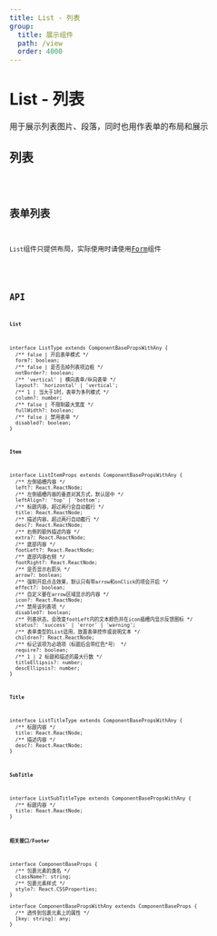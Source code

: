 ```yaml
---
title: List - 列表
group:
  title: 展示组件
  path: /view
  order: 4000
---
```


# List - 列表

用于展示列表图片、段落，同时也用作表单的布局和展示

## 列表

<code src="./demo.tsx" />

## 表单列表

`List`组件只提供布局，实际使用时请使用[Form](/form/form)组件

<code src="./demo-form.tsx" />

## API

**`List`**

```tsx | pure
interface ListType extends ComponentBasePropsWithAny {
  /** false | 开启表单模式 */
  form?: boolean;
  /** false | 是否去掉列表项边框 */
  notBorder?: boolean;
  /** 'vertical' | 横向表单/纵向表单 */
  layout?: 'horizontal' | 'vertical';
  /** 1 | 当大于1时，表单为多列模式 */
  column?: number;
  /** false | 不限制最大宽度 */
  fullWidth?: boolean;
  /** false | 禁用表单 */
  disabled?: boolean;
}
```

**`Item`**

```tsx | pure
interface ListItemProps extends ComponentBasePropsWithAny {
  /** 左侧插槽内容 */
  left?: React.ReactNode;
  /** 左侧插槽内容的垂直对其方式，默认居中 */
  leftAlign?: 'top' | 'bottom';
  /** 标题内容，超过两行会自动截行 */
  title: React.ReactNode;
  /** 描述内容，超过两行自动截行 */
  desc?: React.ReactNode;
  /** 右侧的额外描述内容 */
  extra?: React.ReactNode;
  /** 底部内容 */
  footLeft?: React.ReactNode;
  /** 底部内容右侧 */
  footRight?: React.ReactNode;
  /** 是否显示右箭头 */
  arrow?: boolean;
  /** 强制开启点击效果，默认只有带arrow和onClick的项会开启 */
  effect?: boolean;
  /** 自定义要在arrow区域显示的内容 */
  icon?: React.ReactNode;
  /** 禁用该列表项 */
  disabled?: boolean;
  /** 列表状态，会改变footLeft内的文本颜色并在icon插槽内显示反馈图标 */
  status?: 'success' | 'error' | 'warning';
  /** 表单类型的List适用，放置表单控件或说明文本 */
  children?: React.ReactNode;
  /** 标记该项为必填项（标题后会带红色*号） */
  require?: boolean;
  /** 1 | 2 标题和描述的最大行数 */
  titleEllipsis?: number;
  descEllipsis?: number;
}
```

**`Title`**

```tsx | pure
interface ListTitleType extends ComponentBasePropsWithAny {
  /** 标题内容 */
  title: React.ReactNode;
  /** 描述内容 */
  desc?: React.ReactNode;
}
```

**`SubTitle`**

```tsx | pure
interface ListSubTitleType extends ComponentBasePropsWithAny {
  /** 标题内容 */
  title: React.ReactNode;
}
```

**`相关接口/Footer`**

```tsx | pure
interface ComponentBaseProps {
  /** 包裹元素的类名 */
  className?: string;
  /** 包裹元素样式 */
  style?: React.CSSProperties;
}

interface ComponentBasePropsWithAny extends ComponentBaseProps {
  /** 透传到包裹元素上的属性 */
  [key: string]: any;
}
```
